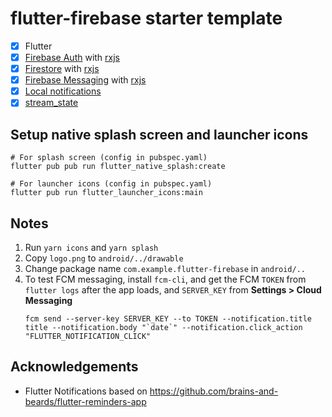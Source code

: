 # flutter-firebase starter template

- [x] Flutter
- [x] [Firebase Auth](https://firebase.google.com/docs/auth) with [rxjs](https://pub.dev/packages/rxdart)
- [x] [Firestore](https://firebase.google.com/docs/firestore) with [rxjs](https://pub.dev/packages/rxdart)
- [x] [Firebase Messaging](https://firebase.google.com/docs/cloud-messaging) with [rxjs](https://pub.dev/packages/rxdart)
- [x] [Local notifications](https://pub.dev/packages/flutter_local_notifications)
- [x] [stream_state](https://pub.dev/packages/stream_state)

## Setup native splash screen and launcher icons

```
# For splash screen (config in pubspec.yaml)
flutter pub pub run flutter_native_splash:create

# For launcher icons (config in pubspec.yaml)
flutter pub run flutter_launcher_icons:main
```

## Notes

1. Run `yarn icons` and `yarn splash`
2. Copy `logo.png` to `android/../drawable`
3. Change package name `com.example.flutter-firebase` in `android/..`
4. To test FCM messaging, install `fcm-cli`, and get the FCM `TOKEN` from `flutter logs` after the app loads, and `SERVER_KEY` from **Settings > Cloud Messaging**
   ```
   fcm send --server-key SERVER_KEY --to TOKEN --notification.title title --notification.body "`date`" --notification.click_action "FLUTTER_NOTIFICATION_CLICK"
   ```

## Acknowledgements

- Flutter Notifications based on https://github.com/brains-and-beards/flutter-reminders-app

